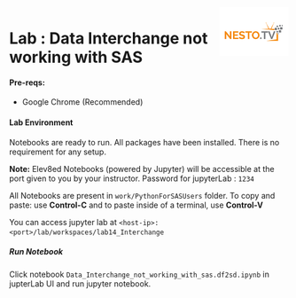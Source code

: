 <img align="right" src="./logo-small.png">

# Lab : Data Interchange not working with SAS

#### Pre-reqs:
- Google Chrome (Recommended)

#### Lab Environment
Notebooks are ready to run. All packages have been installed. There is no requirement for any setup.

**Note:** Elev8ed Notebooks (powered by Jupyter) will be accessible at the port given to you by your instructor. Password for jupyterLab : `1234`

All Notebooks are present in `work/PythonForSASUsers` folder. To copy and paste: use **Control-C** and to paste inside of a terminal, use **Control-V**

You can access jupyter lab at `<host-ip>:<port>/lab/workspaces/lab14_Interchange`

##### Run Notebook
Click notebook `Data_Interchange_not_working_with_sas.df2sd.ipynb` in jupterLab UI and run jupyter notebook.
 
 
